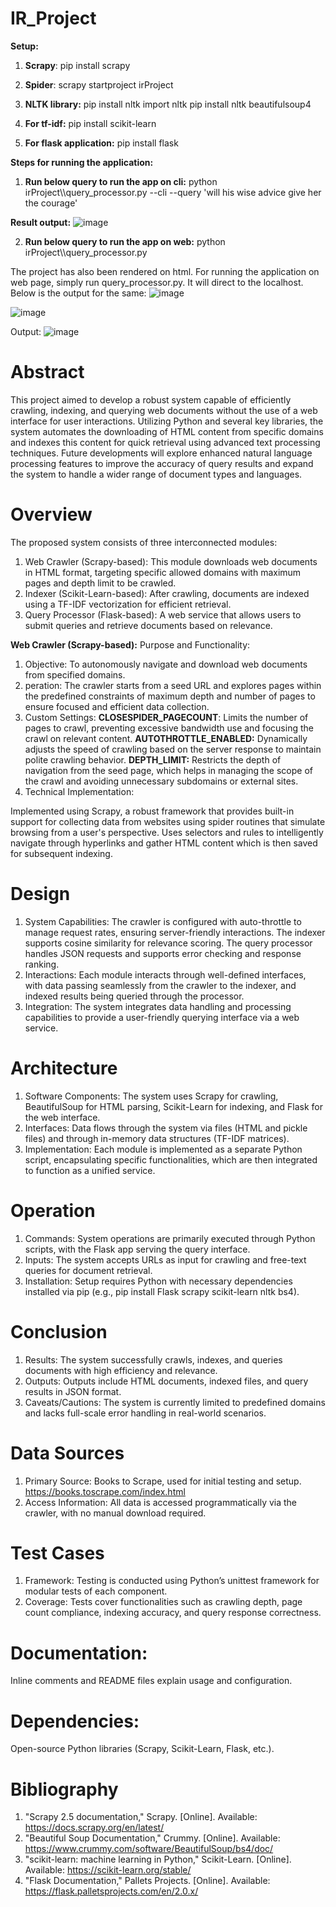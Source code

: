 # IR_Project

**Setup:**
1. **Scrapy**:
   pip install scrapy

2. **Spider**: 
scrapy startproject irProject 

3. **NLTK library:**
pip install nltk
import nltk
pip install nltk beautifulsoup4

4. **For tf-idf:**
pip install scikit-learn

5. **For flask application:**
pip install flask

**Steps for running the application:**
1. **Run below query to run the app on cli:**
python irProject\\\query_processor.py --cli --query 'will his wise advice give her the courage'

**Result output:**
![image](https://github.com/PratimaYadav22/IR_Project/assets/143662393/9b7d01d9-20dc-4b81-9441-364d510a11d8)

2. **Run below query to run the app on web:**
python irProject\\\query_processor.py

The project has also been rendered on html. 
For running the application on web page, simply run query_processor.py. It will direct to the localhost.
Below is the output for the same:
![image](https://github.com/PratimaYadav22/IR_Project/assets/143662393/1aa569f7-4d9b-487d-83a9-15f91d4cdac5)

![image](https://github.com/PratimaYadav22/IR_Project/assets/143662393/805835ca-fb33-4727-bcfa-4d2c27d6cda4)

Output:
![image](https://github.com/PratimaYadav22/IR_Project/assets/143662393/34af2d24-870a-4b50-8b7d-7cf816610921)


# **Abstract**
This project aimed to develop a robust system capable of efficiently crawling, indexing, and querying web documents without the use of a web interface for user interactions. Utilizing Python and several key libraries, the system automates the downloading of HTML content from specific domains and indexes this content for quick retrieval using advanced text processing techniques. Future developments will explore enhanced natural language processing features to improve the accuracy of query results and expand the system to handle a wider range of document types and languages.

# **Overview**
The proposed system consists of three interconnected modules:
1. Web Crawler (Scrapy-based): This module downloads web documents in HTML format, targeting specific allowed domains with maximum pages and depth limit to be crawled.
2. Indexer (Scikit-Learn-based): After crawling, documents are indexed using a TF-IDF vectorization for efficient retrieval.
3. Query Processor (Flask-based): A web service that allows users to submit queries and retrieve documents based on relevance.

**Web Crawler (Scrapy-based):**
Purpose and Functionality:
1. Objective: To autonomously navigate and download web documents from specified domains.
2. peration: The crawler starts from a seed URL and explores pages within the predefined constraints of maximum depth and number of pages to ensure focused and efficient data collection.
3. Custom Settings:
**CLOSESPIDER_PAGECOUNT**: Limits the number of pages to crawl, preventing excessive bandwidth use and focusing the crawl on relevant content.
**AUTOTHROTTLE_ENABLED:** Dynamically adjusts the speed of crawling based on the server response to maintain polite crawling behavior.
**DEPTH_LIMIT:** Restricts the depth of navigation from the seed page, which helps in managing the scope of the crawl and avoiding unnecessary subdomains or external sites.
4. Technical Implementation:

Implemented using Scrapy, a robust framework that provides built-in support for collecting data from websites using spider routines that simulate browsing from a user's perspective.
Uses selectors and rules to intelligently navigate through hyperlinks and gather HTML content which is then saved for subsequent indexing.

# **Design**
1. System Capabilities: The crawler is configured with auto-throttle to manage request rates, ensuring server-friendly interactions. The indexer supports cosine similarity for relevance scoring. The query processor handles JSON requests and supports error checking and response ranking.
2. Interactions: Each module interacts through well-defined interfaces, with data passing seamlessly from the crawler to the indexer, and indexed results being queried through the processor.
3. Integration: The system integrates data handling and processing capabilities to provide a user-friendly querying interface via a web service.

# **Architecture**
1. Software Components: The system uses Scrapy for crawling, BeautifulSoup for HTML parsing, Scikit-Learn for indexing, and Flask for the web interface.
2. Interfaces: Data flows through the system via files (HTML and pickle files) and through in-memory data structures (TF-IDF matrices).
3. Implementation: Each module is implemented as a separate Python script, encapsulating specific functionalities, which are then integrated to function as a unified service.

# **Operation**
1. Commands: System operations are primarily executed through Python scripts, with the Flask app serving the query interface.
2. Inputs: The system accepts URLs as input for crawling and free-text queries for document retrieval.
3. Installation: Setup requires Python with necessary dependencies installed via pip (e.g., pip install Flask scrapy scikit-learn nltk bs4).

# **Conclusion**
1. Results: The system successfully crawls, indexes, and queries documents with high efficiency and relevance.
2. Outputs: Outputs include HTML documents, indexed files, and query results in JSON format.
3. Caveats/Cautions: The system is currently limited to predefined domains and lacks full-scale error handling in real-world scenarios.

# **Data Sources**
1. Primary Source: Books to Scrape, used for initial testing and setup. https://books.toscrape.com/index.html
3. Access Information: All data is accessed programmatically via the crawler, with no manual download required.

# **Test Cases**
1. Framework: Testing is conducted using Python’s unittest framework for modular tests of each component.
2. Coverage: Tests cover functionalities such as crawling depth, page count compliance, indexing accuracy, and query response correctness.

# **Documentation**: 
Inline comments and README files explain usage and configuration.
# **Dependencies:** 
Open-source Python libraries (Scrapy, Scikit-Learn, Flask, etc.).

# **Bibliography**
1. "Scrapy 2.5 documentation," Scrapy. [Online]. Available: https://docs.scrapy.org/en/latest/
2. "Beautiful Soup Documentation," Crummy. [Online]. Available: https://www.crummy.com/software/BeautifulSoup/bs4/doc/
3. "scikit-learn: machine learning in Python," Scikit-Learn. [Online]. Available: https://scikit-learn.org/stable/
4. "Flask Documentation," Pallets Projects. [Online]. Available: https://flask.palletsprojects.com/en/2.0.x/
